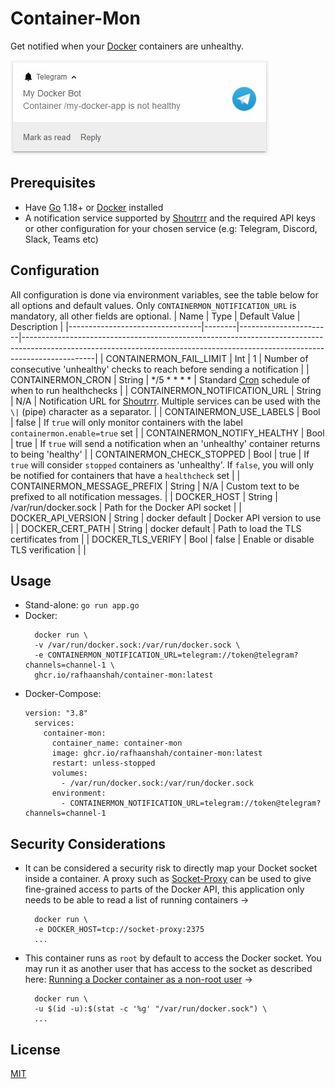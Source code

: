 
# Container-Mon

Get notified when your [Docker](https://www.docker.com/) containers are unhealthy.

![](/assets/screenshot.jpg)

## Prerequisites
- Have [Go](https://golang.org/) 1.18+ or [Docker](https://www.docker.com/) installed
- A notification service supported by [Shoutrrr](https://containrrr.dev/shoutrrr/services/overview/) and the required API keys or other configuration for your chosen service (e.g: Telegram, Discord, Slack, Teams etc)

## Configuration
All configuration is done via environment variables, see the table below for all options and default values. Only `CONTAINERMON_NOTIFICATION_URL` is mandatory, all other fields are optional.
| Name                            | Type   | Default Value         | Description                                                                                                                                                                  |
|---------------------------------|--------|-----------------------|------------------------------------------------------------------------------------------------------------------------------------------------------------------------------|
| CONTAINERMON\_FAIL\_LIMIT       | Int    | 1                     | Number of consecutive 'unhealthy' checks to reach before sending a notification                                                                                              |
| CONTAINERMON\_CRON              | String | */5 * * * *           | Standard [Cron](https://crontab.guru/#*/5_*_*_*_*) schedule of when to run healthchecks                                                                                      |
| CONTAINERMON\_NOTIFICATION\_URL | String | N/A                   | Notification URL for [Shoutrrr](https://containrrr\.dev/shoutrrr/services/overview/). Multiple services can be used with the `\|` (pipe) character as a separator. |
| CONTAINERMON\_USE\_LABELS       | Bool   | false                 | If `true` will only monitor containers with the label `containermon.enable=true` set                                                                                         |
| CONTAINERMON\_NOTIFY\_HEALTHY   | Bool   | true                  | If `true` will send a notification when an 'unhealthy' container returns to being 'healthy'                                                                                  |
| CONTAINERMON\_CHECK\_STOPPED    | Bool   | true                  | If `true` will consider `stopped` containers as 'unhealthy'\. If `false`, you will only be notified for containers that have a `healthcheck` set                             |
| CONTAINERMON\_MESSAGE\_PREFIX   | String | N/A                   | Custom text to be prefixed to all notification messages.                                                                                                                     |
| DOCKER\_HOST                    | String | /var/run/docker\.sock | Path for the Docker API socket                                                                                                                                               |
| DOCKER\_API\_VERSION            | String | docker default        | Docker API version to use                                                                                                                                                    |
| DOCKER\_CERT\_PATH              | String | docker default        | Path to load the TLS certificates from                                                                                                                                       |
| DOCKER\_TLS\_VERIFY             | Bool   | false                 | Enable or disable TLS verification                                                                                                                                           |                                                                                                                 |

## Usage
- Stand-alone:
	`go run app.go`
- Docker:
  ```
	docker run \
	-v /var/run/docker.sock:/var/run/docker.sock \
	-e CONTAINERMON_NOTIFICATION_URL=telegram://token@telegram?channels=channel-1 \
	ghcr.io/rafhaanshah/container-mon:latest
  ```
- Docker-Compose:
  ```
  version: "3.8"
    services:
      container-mon:
        container_name: container-mon
        image: ghcr.io/rafhaanshah/container-mon:latest
        restart: unless-stopped
        volumes:
          - /var/run/docker.sock:/var/run/docker.sock
        environment:
          - CONTAINERMON_NOTIFICATION_URL=telegram://token@telegram?channels=channel-1
  ```

## Security Considerations
- It can be considered a security risk to directly map your Docket socket inside a container. A proxy such as [Socket-Proxy](https://github.com/Tecnativa/docker-socket-proxy) can be used to give fine-grained access to parts of the Docker API, this application only needs to be able to read a list of running containers ->
  ```
	docker run \
	-e DOCKER_HOST=tcp://socket-proxy:2375
	...
   ```
- This container runs as `root` by default to access the Docker socket. You may run it as another user that has access to the socket as described here: [Running a Docker container as a non-root user](https://medium.com/redbubble/running-a-docker-container-as-a-non-root-user-7d2e00f8ee15) ->
  ```
	docker run \
	-u $(id -u):$(stat -c '%g' "/var/run/docker.sock") \
	...
   ```

## License
[MIT](https://choosealicense.com/licenses/mit/)
